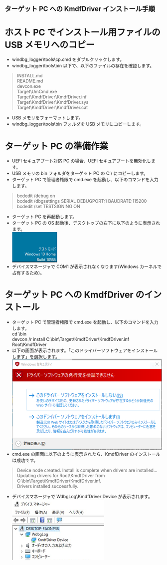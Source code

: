 ﻿## ターゲット PC への KmdfDriver インストール手順

# ホスト PC でインストール用ファイルの USB メモリへのコピー

* windbg_logger\tools\cp.cmd をダブルクリックします。
* windbg_logger\tools\bin 以下で、以下のファイルの存在を確認します。  
> INSTALL.md  
> README.md  
> devcon.exe  
> Target\UmCmd.exe  
> Target\KmdfDriver\KmdfDriver.inf  
> Target\KmdfDriver\KmdfDriver.sys  
> Target\KmdfDriver\KmdfDriver.cat  

* USB メモリをフォーマットします。
* windbg_logger\tools\bin フォルダを USB メモリにコピーします。

# ターゲット PC の準備作業

* UEFI セキュアブート対応 PC の場合、UEFI セキュアブートを無効化します。
* USB メモリの bin フォルダをターゲット PC の C:\ にコピーします。
* ターゲット PC で管理者権限で cmd.exe を起動し、以下のコマンドを入力します。  
> bcdedit /debug on  
> bcdedit /dbgsettings SERIAL DEBUGPORT:1 BAUDRATE:115200  
> bcdedit /set TESTSIGNING ON  

* ターゲット PC を再起動します。
* ターゲット PC の OS 起動後、デスクトップの右下に以下のように表示されます。  
![test_mode](https://raw.githubusercontent.com/tenpoku1000/windbg_logger/master/images/test_mode.PNG)
* デバイスマネージャで COM1 が表示されなくなります(Windows カーネルで占有するため)。

# ターゲット PC への KmdfDriver のインストール

* ターゲット PC で管理者権限で cmd.exe を起動し、以下のコマンドを入力します。  
cd \bin  
devcon /r install C:\bin\Target\KmdfDriver\KmdfDriver.inf Root\KmdfDriver  
* 以下の画面が表示されます。「このドライバーソフトウェアをインストールします」を選択します。  
![install](https://raw.githubusercontent.com/tenpoku1000/windbg_logger/master/images/install.PNG)
* cmd.exe の画面に以下のように表示されたら、KmdfDriver のインストールは成功です。  
> Device node created. Install is complete when drivers are installed...  
> Updating drivers for Root\KmdfDriver from C:\bin\Target\KmdfDriver\KmdfDriver.inf.  
> Drivers installed successfully.  

* デバイスマネージャで WdbgLog\KmdfDriver Device が表示されます。  
![devmng](https://raw.githubusercontent.com/tenpoku1000/windbg_logger/master/images/devmng.PNG)
